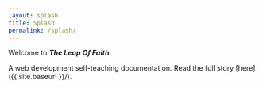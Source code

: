 ```yaml
---
layout: splash
title: Splash
permalink: /splash/
---
```


Welcome to **_The Leap Of Faith_**.

A web development self-teaching documentation.
Read the full story [here]({{ site.baseurl }}/).
